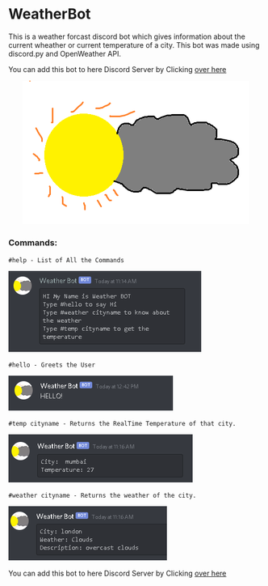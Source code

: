 ﻿# WeatherBot

This is a weather forcast discord bot which gives information about the current wheather or current temperature of a city. This bot was made using discord.py and OpenWeather API.

You can add this bot to here Discord Server by Clicking <a href="https://discord.com/oauth2/authorize?client_id=799485174269739038&permissions=515136&scope=bot"> over here </a>
<center>
    <img src="./Logo.png" >
</center>
<h3> Commands: </h3>

```
#help - List of All the Commands
```
<img src="./imgs/Bot5.png">

```
#hello - Greets the User
```
<img src="./imgs/Bot6.png">

```
#temp cityname - Returns the RealTime Temperature of that city.
```
<img src="./imgs/Bot3.png">

```
#weather cityname - Returns the weather of the city.
```
<img src="./imgs/Bot4.png">

You can add this bot to here Discord Server by Clicking <a href="https://discord.com/oauth2/authorize?client_id=799485174269739038&permissions=515136&scope=bot"> over here </a>


